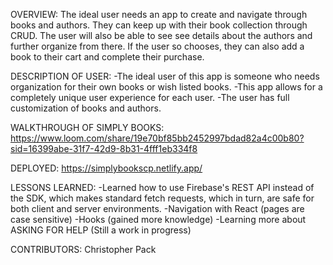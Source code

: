 OVERVIEW:
The ideal user needs an app to create and navigate through books and authors. They can keep up with their book collection through CRUD. The user will also be able to see see details about the authors and further organize from there. If the user so chooses, they can also add a book to their cart and complete their purchase.

DESCRIPTION OF USER:
-The ideal user of this app is someone who needs organization for their own books or wish listed books.
-This app allows for a completely unique user experience for each user.
-The user has full customization of books and authors.

WALKTHROUGH OF SIMPLY BOOKS:
https://www.loom.com/share/19e70bf85bb2452997bdad82a4c00b80?sid=16399abe-31f7-42d9-8b31-4fff1eb334f8

DEPLOYED: 
https://simplybookscp.netlify.app/

LESSONS LEARNED:
-Learned how to use Firebase's REST API instead of the SDK, which makes standard fetch requests, which in turn, are safe for both client and server environments.
-Navigation with React (pages are case sensitive)
-Hooks (gained more knowledge)
-Learning more about ASKING FOR HELP (Still a work in progress)

CONTRIBUTORS:
Christopher Pack
